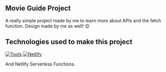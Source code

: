 ## Movie Guide Project

A really simple project made by me to learn more about APIs and the fetch function. Design made by me as well! 😊

## Technologies used to make this project

[![Tools](https://skillicons.dev/icons?i=js,html,css)](https://developer.mozilla.org/)
[![Netlify](https://img.shields.io/badge/Netlify-00C7B7?style=for-the-badge&logo=netlify&logoColor=white)](https://www.netlify.com/)

And Netlify Serverless Functions.
